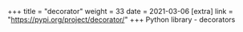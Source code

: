 +++
title = "decorator"
weight = 33
date = 2021-03-06
[extra]
link = "https://pypi.org/project/decorator/"
+++
Python library - decorators

